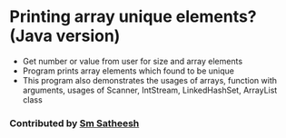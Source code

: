 # Printing array unique elements? (Java version)
* Get number or value from user for size and array elements <br/>
* Program prints array elements which found to be unique <br />
* This program also demonstrates the usages of arrays, function with arguments, usages of Scanner, IntStream, LinkedHashSet, ArrayList class <br />

### Contributed by [Sm Satheesh](https://github.com/smsatheesh)
